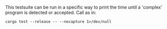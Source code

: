This testsuite can be run in a specific way to print the time until a 'complex' program is detected or accepted. Call as in:

```
cargo test --release -- --nocapture 1>/dev/null
```
